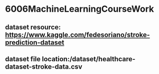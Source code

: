 # 6006MachineLearningCourseWork

## dataset resource: https://www.kaggle.com/fedesoriano/stroke-prediction-dataset
## dataset file location:/dataset/healthcare-dataset-stroke-data.csv